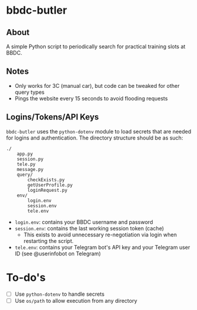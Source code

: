 # bbdc-butler

## About

A simple Python script to periodically search for practical training slots at BBDC.

## Notes

- Only works for 3C (manual car), but code can be tweaked for other query types
- Pings the website every 15 seconds to avoid flooding requests

## Logins/Tokens/API Keys

`bbdc-butler` uses the `python-dotenv` module to load secrets that are needed
for logins and authentication. The directory structure should be as such:

```
./
    app.py
    session.py
    tele.py
    message.py
    query/
        checkExists.py
        getUserProfile.py
        loginRequest.py
    env/
        login.env
        session.env
        tele.env
```

- `login.env`: contains your BBDC username and password
- `session.env`: contains the last working session token (cache)
    - This exists to avoid unnecessary re-negotiation via login when restarting the script.
- `tele.env`: contains your Telegram bot's API key and your Telegram user ID (see @userinfobot on Telegram)

# To-do's

- [ ] Use `python-dotenv` to handle secrets
- [ ] Use `os/path` to allow execution from any directory